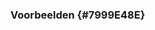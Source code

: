 ### Voorbeelden {#7999E48E}
<section data-include-format='markdown' data-include='083-Minimale_set_van_eigenschappen.md'></section>

